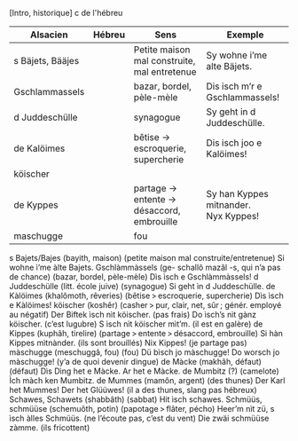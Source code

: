 \[Intro, historique] c de l'hébreu


| Alsacien         | Hébreu | Sens                                         | Exemple                                 |
| ---------------- | ------ | -------------------------------------------- | --------------------------------------- |
| s Bäjets, Bääjes |        | Petite maison mal construite, mal entretenue | Sy wohne i’me alte Bäjets.              |
| Gschlammassels   |        | bazar, bordel, pèle-mèle                     | Dis isch m’r e Gschlammassels!          |
| d Juddeschülle   |        | synagogue                                    | Sy geht in d Juddeschülle.              |
| de Kalöimes      |        | bêtise → escroquerie, supercherie            | Dis isch joo e Kalöimes!                |
| köischer         |        |                                              |                                         |
| de Kyppes        |        | partage → entente → désaccord, embrouille    | Sy han Kyppes mitnander.<br>Nyx Kyppes! |
| maschugge        |        | fou                                          |                                         |


s Bajets/Bajes		(bayith, maison)		(petite maison mal construite/entretenue)
			Si wohne ì’me àlte Bajets.
Gschlàmmàssels	(ge- schallô mazâl -s, qui n’a pas de chance)	(bazar, bordel, pèle-mèle)				Dìs ìsch e Gschlàmmàssels!
d Juddeschülle		(litt. école juive)		(synagogue)
			Si geht ìn d Juddeschülle.
de Kàlöimes		(khalômoth, rêveries)		(bêtise > escroquerie, supercherie)
			Dìs ìsch e Kàlöimes!
köischer		(koshêr)		(casher > pur, clair, net, sûr ; génér. employé au négatif)
			Der Biftek ìsch nìt köischer. (pas frais)
			Do ìsch’s nìt gànz köischer. (c’est lugubre)
			S ìsch nìt köischer mìt’m. (il est en galère)
de Kippes		(kuphâh, tirelire)		(partage > entente > désaccord, embrouille)
			Si hàn Kippes mìtnànder. (ils sont brouillés)
			Nix Kippes! (je partage pas)
màschugge		(meschuggâ, fou)		(fou)
			Dü bìsch jo màschugge!
			Do worsch jo màschugge! (y’a de quoi devenir dingue)
de Màcke		(makhâh, défaut)		(défaut)
			Dìs Dìng het e Màcke.
			Ar het e Màcke.
de Mumbitz		(?)				(camelote)
			Ìch màch ken Mumbitz.
de Mummes		(mamôn, argent)		(des thunes)
			Der Karl het Mummes!
			Der het Glüüwes! (il a des thunes, slang pas hébreux)
Schawes, Schawets	(shabbâth)			(sabbat)
			Hit ìsch schawes.
Schmüüs, schmüüse	(schemuôth, potin)		(papotage > flâter, pécho)
			Heer’m nìt zü, s ìsch àlles Schmüüs. (ne l’écoute pas, c’est du vent)
			Die zwäi schmüüse zàmme. (ils fricottent)